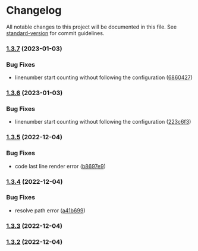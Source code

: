 # Changelog

All notable changes to this project will be documented in this file. See [standard-version](https://github.com/conventional-changelog/standard-version) for commit guidelines.

### [1.3.7](https://github.com/zjhcn/obsidian-code-preview/compare/1.3.6...1.3.7) (2023-01-03)


### Bug Fixes

* linenumber start counting without following the configuration ([6860427](https://github.com/zjhcn/obsidian-code-preview/commit/68604279e730cc1bd8c87c5ff8f6aef92ce50fd2))

### [1.3.6](https://github.com/zjhcn/obsidian-code-preview/compare/1.3.5...1.3.6) (2023-01-03)


### Bug Fixes

* linenumber start counting without following the configuration ([223c6f3](https://github.com/zjhcn/obsidian-code-preview/commit/223c6f349e62cc2c5e0a7bc514276b5a36aaa8ef))

### [1.3.5](https://github.com/zjhcn/obsidian-code-preview/compare/1.3.4...1.3.5) (2022-12-04)


### Bug Fixes

* code last line render error ([b8697e9](https://github.com/zjhcn/obsidian-code-preview/commit/b8697e92f66a2d947fd3a43ea30b83332d4097c4))

### [1.3.4](https://github.com/zjhcn/obsidian-code-preview/compare/1.3.3...1.3.4) (2022-12-04)


### Bug Fixes

* resolve path error ([a41b699](https://github.com/zjhcn/obsidian-code-preview/commit/a41b6992d5afdc6ccc76ac26a7638baca668978a))

### [1.3.3](https://github.com/zjhcn/obsidian-code-preview/compare/1.3.2...1.3.3) (2022-12-04)

### [1.3.2](https://github.com/zjhcn/obsidian-code-preview/compare/1.3.1...1.3.2) (2022-12-04)
